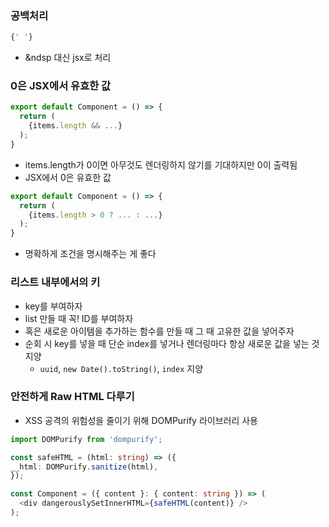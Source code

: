 ### 공백처리
```typescript
{' '}
```
- &ndsp 대신 jsx로 처리

### 0은 JSX에서 유효한 값
```typescript
export default Component = () => {
  return (
    {items.length && ...}
  );
}
```
- items.length가 0이면 아무것도 렌더링하지 않기를 기대하지만 0이 출력됨
- JSX에서 0은 유효한 값
```typescript
export default Component = () => {
  return (
    {items.length > 0 ? ... : ...}
  );
}
```
- 명확하게 조건을 명시해주는 게 좋다
### 리스트 내부에서의 키
- key를 부여하자
- list 만들 때 꼭! ID를 부여하자
- 혹은 새로운 아이템을 추가하는 함수를 만들 때 그 때 고유한 값을 넣어주자
- 순회 시 key를 넣을 때 단순 index를 넣거나 렌더링마다 항상 새로운 값을 넣는 것 지양
  -  `uuid`, `new Date().toString()`, `index` 지양
### 안전하게 Raw HTML 다루기
- XSS 공격의 위험성을 줄이기 위해 DOMPurify 라이브러리 사용
```typescript
import DOMPurify from 'dompurify';

const safeHTML = (html: string) => ({
__html: DOMPurify.sanitize(html),
});

const Component = ({ content }: { content: string }) => (
  <div dangerouslySetInnerHTML={safeHTML(content)} />
);
```